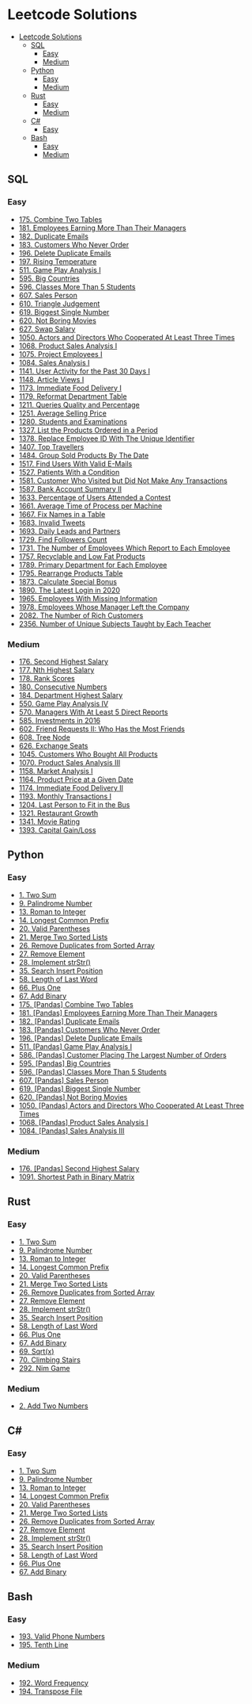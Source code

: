 # Leetcode Solutions
- [Leetcode Solutions](#leetcode-solutions)
  - [SQL](#sql)
    - [Easy](#easy)
    - [Medium](#medium)
  - [Python](#python)
    - [Easy](#easy-1)
    - [Medium](#medium-1)
  - [Rust](#rust)
    - [Easy](#easy-2)
    - [Medium](#medium-2)
  - [C#](#c)
    - [Easy](#easy-3)
  - [Bash](#bash)
    - [Easy](#easy-4)
    - [Medium](#medium-3)

## SQL
### Easy
- [175\. Combine Two Tables](/0175-combine-two-tables)
- [181\. Employees Earning More Than Their Managers](/0181-employees-earning-more-than-their-managers)
- [182\. Duplicate Emails](/0182-duplicate-emails)
- [183\. Customers Who Never Order](/0183-customers-who-never-order)
- [196\. Delete Duplicate Emails](/0196-delete-duplicate-emails)
- [197\. Rising Temperature](/0197-rising-temperature)
- [511\. Game Play Analysis I](/0511-game-play-analysis-i)
- [595\. Big Countries](/0595-big-countries)
- [596\. Classes More Than 5 Students](/0596-classes-more-than-5-students)
- [607\. Sales Person](/0607-sales-person)
- [610\. Triangle Judgement](/0610-triangle-judgement)
- [619\. Biggest Single Number](/0619-biggest-single-number)
- [620\. Not Boring Movies](/0620-not-boring-movies)
- [627\. Swap Salary](/0627-swap-salary)
- [1050\. Actors and Directors Who Cooperated At Least Three Times](/1050-actors-and-directors-who-cooperated-at-least-three-times)
- [1068\. Product Sales Analysis I](/1068-product-sales-analysis-i)
- [1075\. Project Employees I](/1075-project-employees-i)
- [1084\. Sales Analysis I](/1084-sales-analysis-i)
- [1141\. User Activity for the Past 30 Days I](/1141-user-activity-for-the-past-30-days-i)
- [1148\. Article Views I](/1148-article-views-i)
- [1173\. Immediate Food Delivery I](/1173-immediate-food-delivery-i)
- [1179\. Reformat Department Table](/1179-reformat-department-table)
- [1211\. Queries Quality and Percentage](/1211-queries-quality-and-percentage)
- [1251\. Average Selling Price](/1251-average-selling-price)
- [1280\. Students and Examinations](/1280-students-and-examinations)
- [1327\. List the Products Ordered in a Period](/1327-list-the-products-ordered-in-a-period)
- [1378\. Replace Employee ID With The Unique Identifier](/1378-replace-employee-id-with-the-unique-identifier)
- [1407\. Top Travellers](/1407-top-travellers)
- [1484\. Group Sold Products By The Date](/1484-group-sold-products-by-the-date)
- [1517\. Find Users With Valid E-Mails](/1517-find-users-with-valid-e-mails)
- [1527\. Patients With a Condition](/1527-patients-with-a-condition)
- [1581\. Customer Who Visited but Did Not Make Any Transactions](/1581-customer-who-visited-but-did-not-make-any-transactions)
- [1587\. Bank Account Summary II](/1587-bank-account-summary-ii)
- [1633\. Percentage of Users Attended a Contest](/1633-percentage-of-users-attended-a-contest)
- [1661\. Average Time of Process per Machine](/1661-average-time-of-process-per-machine)
- [1667\. Fix Names in a Table](/1667-fix-names-in-a-table)
- [1683\. Invalid Tweets](/1683-invalid-tweets)
- [1693\. Daily Leads and Partners](/1693-daily-leads-and-partners)
- [1729\. Find Followers Count](/1729-find-followers-count)
- [1731\. The Number of Employees Which Report to Each Employee](/1731-the-number-of-employees-which-report-to-each-employee)
- [1757\. Recyclable and Low Fat Products](/1757-recyclable-and-low-fat-products)
- [1789\. Primary Department for Each Employee](/1789-primary-department-for-each-employee)
- [1795\. Rearrange Products Table](/1795-rearrange-products-table)
- [1873\. Calculate Special Bonus](/1873-calculate-special-bonus)
- [1890\. The Latest Login in 2020](/1890-the-latest-login-in-2020)
- [1965\. Employees With Missing Information](/1965-employees-with-missing-information)
- [1978\. Employees Whose Manager Left the Company](/1978-employees-whose-manager-left-the-company)
- [2082\. The Number of Rich Customers](/2082-the-number-of-rich-customers)
- [2356\. Number of Unique Subjects Taught by Each Teacher](/2356-number-of-unique-subjects-taught-by-each-teacher)

### Medium
- [176\. Second Highest Salary](/0176-second-highest-salary)
- [177\. Nth Highest Salary](/0177-nth-highest-salary)
- [178\. Rank Scores](/0178-rank-scores)
- [180\. Consecutive Numbers](/0180-consecutive-numbers)
- [184\. Department Highest Salary](/0184-department-highest-salary)
- [550\. Game Play Analysis IV](/0550-game-play-analysis-iv)
- [570\. Managers With At Least 5 Direct Reports](/0570-managers-with-at-least-5-direct-reports/)
- [585\. Investments in 2016](/0585-investments-in-2016)
- [602\. Friend Requests II: Who Has the Most Friends](/0602-friend-requests-ii-who-has-the-most-friends)
- [608\. Tree Node](/0608-tree-node)
- [626\. Exchange Seats](/0626-exchange-seats)
- [1045\. Customers Who Bought All Products](/1045-customers-who-bought-all-products)
- [1070\. Product Sales Analysis III](/1070-product-sales-analysis-iii)
- [1158\. Market Analysis I](/1158-market-analysis-i/)
- [1164\. Product Price at a Given Date](/1164-product-price-at-a-given-date/)
- [1174\. Immediate Food Delivery II](/1174-immediate-food-delivery-ii/)
- [1193\. Monthly Transactions I](/1193-monthly-transactions-i/)
- [1204\. Last Person to Fit in the Bus](/1204-last-person-to-fit-in-the-bus/)
- [1321\. Restaurant Growth](/1321-restaurant-growth/)
- [1341\. Movie Rating](/1341-movie-rating/)
- [1393\. Capital Gain/Loss](/1393-capital-gain-loss/)

## Python
### Easy
- [1\. Two Sum](/0001-two-sum)
- [9\. Palindrome Number](/0009-palindrome-number)
- [13\. Roman to Integer](/0013-roman-to-integer)
- [14\. Longest Common Prefix](/0014-longest-common-prefix)
- [20\. Valid Parentheses](/0020-valid-parentheses)
- [21\. Merge Two Sorted Lists](/0021-merge-two-sorted-lists)
- [26\. Remove Duplicates from Sorted Array](/0026-remove-duplicates-from-sorted-array)
- [27\. Remove Element](/0027-remove-element)
- [28\. Implement strStr()](/0028-implement-strstr)
- [35\. Search Insert Position](/0035-search-insert-position)
- [58\. Length of Last Word](/0058-length-of-last-word)
- [66\. Plus One](/0066-plus-one)
- [67\. Add Binary](/0067-add-binary)
- [175\. [Pandas] Combine Two Tables](/0175-combine-two-tables/)
- [181\. [Pandas] Employees Earning More Than Their Managers](/0181-employees-earning-more-than-their-managers)
- [182\. [Pandas] Duplicate Emails](/0182-duplicate-emails)
- [183\. [Pandas] Customers Who Never Order](/0183-customers-who-never-order)
- [196\. [Pandas] Delete Duplicate Emails](/0196-delete-duplicate-emails/)
- [511\. [Pandas] Game Play Analysis I](/0511-game-play-analysis-i/)
- [586\. [Pandas] Customer Placing The Largest Number of Orders](/0586-customer-placing-the-largest-number-of-orders/)
- [595\. [Pandas] Big Countries](/0595-big-countries/)
- [596\. [Pandas] Classes More Than 5 Students](/0596-classes-more-than-5-students/)
- [607\. [Pandas] Sales Person](/0607-sales-person/)
- [619\. [Pandas] Biggest Single Number](/0619-biggest-single-number/)
- [620\. [Pandas] Not Boring Movies](/0620-not-boring-movies/)
- [1050\. [Pandas] Actors and Directors Who Cooperated At Least Three Times](/1050-actors-and-directors-who-cooperated-at-least-three-times/)
- [1068\. [Pandas] Product Sales Analysis I](/1068-product-sales-analysis-i/)
- [1084\. [Pandas] Sales Analysis III](/1084-sales-analysis-iii/)

### Medium
- [176\. [Pandas] Second Highest Salary](/0176-second-highest-salary/)
- [1091\. Shortest Path in Binary Matrix](/1091-shortest-path-in-binary-matrix)

## Rust
### Easy
- [1\. Two Sum](/0001-two-sum)
- [9\. Palindrome Number](/0009-palindrome-number)
- [13\. Roman to Integer](/0013-roman-to-integer)
- [14\. Longest Common Prefix](/0014-longest-common-prefix)
- [20\. Valid Parentheses](/0020-valid-parentheses)
- [21\. Merge Two Sorted Lists](/0021-merge-two-sorted-lists)
- [26\. Remove Duplicates from Sorted Array](/0026-remove-duplicates-from-sorted-array)
- [27\. Remove Element](/0027-remove-element)
- [28\. Implement strStr()](/0028-implement-strstr)
- [35\. Search Insert Position](/0035-search-insert-position)
- [58\. Length of Last Word](/0058-length-of-last-word)
- [66\. Plus One](/0066-plus-one)
- [67\. Add Binary](/0067-add-binary)
- [69\. Sqrt(x)](/0069-sqrtx)
- [70\. Climbing Stairs](/0070-climbing-stairs)
- [292\. Nim Game](/0292-nim-game)

### Medium
- [2\. Add Two Numbers](/0002-add-two-numbers)

## C#
### Easy
- [1\. Two Sum](/0001-two-sum)
- [9\. Palindrome Number](/0009-palindrome-number)
- [13\. Roman to Integer](/0013-roman-to-integer)
- [14\. Longest Common Prefix](/0014-longest-common-prefix)
- [20\. Valid Parentheses](/0020-valid-parentheses)
- [21\. Merge Two Sorted Lists](/0021-merge-two-sorted-lists)
- [26\. Remove Duplicates from Sorted Array](/0026-remove-duplicates-from-sorted-array)
- [27\. Remove Element](/0027-remove-element)
- [28\. Implement strStr()](/0028-implement-strstr)
- [35\. Search Insert Position](/0035-search-insert-position)
- [58\. Length of Last Word](/0058-length-of-last-word)
- [66\. Plus One](/0066-plus-one)
- [67\. Add Binary](/0067-add-binary)

## Bash
### Easy
 - [193\. Valid Phone Numbers](/0193-valid-phone-numbers/)
 - [195\. Tenth Line](/0195-tenth-line/)

### Medium
 - [192\. Word Frequency](/0192-word-frequency/)
 - [194\. Transpose File](/0194-transpose-file/)
